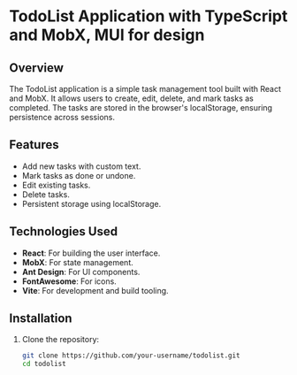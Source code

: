 # TodoList Application with TypeScript and MobX, MUI for design

## Overview

The TodoList application is a simple task management tool built with React and MobX. It allows users to create, edit, delete, and mark tasks as completed. The tasks are stored in the browser's localStorage, ensuring persistence across sessions.

## Features

- Add new tasks with custom text.
- Mark tasks as done or undone.
- Edit existing tasks.
- Delete tasks.
- Persistent storage using localStorage.

## Technologies Used

- **React**: For building the user interface.
- **MobX**: For state management.
- **Ant Design**: For UI components.
- **FontAwesome**: For icons.
- **Vite**: For development and build tooling.

## Installation

1. Clone the repository:
   ```bash
   git clone https://github.com/your-username/todolist.git
   cd todolist
   ```
